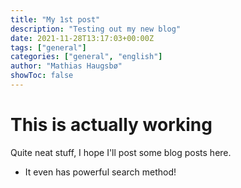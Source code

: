 ```yaml
---
title: "My 1st post"
description: "Testing out my new blog"
date: 2021-11-28T13:17:03+00:00Z
tags: ["general"]
categories: ["general", "english"]
author: "Mathias Haugsbø"
showToc: false
---
```


# This is actually working

Quite neat stuff, I hope I'll post some blog posts here.

- It even has powerful search method!
